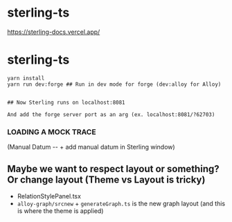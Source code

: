 # sterling-ts

https://sterling-docs.vercel.app/

# sterling-ts

```
yarn install
yarn run dev:forge ## Run in dev mode for forge (dev:alloy for Alloy)


## Now Sterling runs on localhost:8081

And add the forge server port as an arg (ex. localhost:8081/?62703)

```

### LOADING A MOCK TRACE
(Manual Datum -- + add manual datum in Sterling window)

## Maybe we want to respect layout or something? Or change layout (Theme vs Layout is tricky)
- RelationStylePanel.tsx
- `alloy-graph/srcnew` + `generateGraph.ts` is the new graph layout (and this is where the theme is applied)


